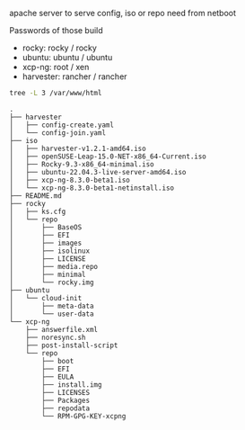 apache server to serve config, iso or repo need from netboot

Passwords of those build

- rocky: rocky / rocky
- ubuntu: ubuntu / ubuntu
- xcp-ng: root / xen
- harvester: rancher / rancher

```bash
tree -L 3 /var/www/html
```

```
.
├── harvester
│   ├── config-create.yaml
│   └── config-join.yaml
├── iso
│   ├── harvester-v1.2.1-amd64.iso
│   ├── openSUSE-Leap-15.0-NET-x86_64-Current.iso
│   ├── Rocky-9.3-x86_64-minimal.iso
│   ├── ubuntu-22.04.3-live-server-amd64.iso
│   ├── xcp-ng-8.3.0-beta1.iso
│   └── xcp-ng-8.3.0-beta1-netinstall.iso
├── README.md
├── rocky
│   ├── ks.cfg
│   └── repo
│       ├── BaseOS
│       ├── EFI
│       ├── images
│       ├── isolinux
│       ├── LICENSE
│       ├── media.repo
│       ├── minimal
│       └── rocky.img
├── ubuntu
│   └── cloud-init
│       ├── meta-data
│       └── user-data
└── xcp-ng
    ├── answerfile.xml
    ├── noresync.sh
    ├── post-install-script
    └── repo
        ├── boot
        ├── EFI
        ├── EULA
        ├── install.img
        ├── LICENSES
        ├── Packages
        ├── repodata
        └── RPM-GPG-KEY-xcpng

```
